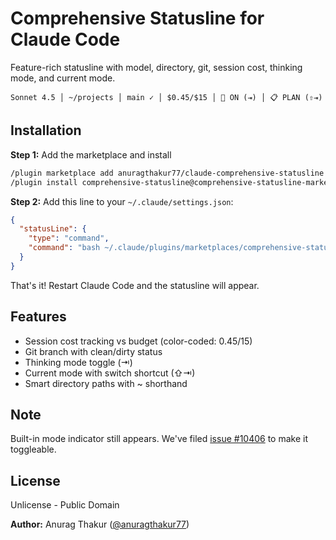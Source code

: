 # Comprehensive Statusline for Claude Code

Feature-rich statusline with model, directory, git, session cost, thinking mode, and current mode.

```
Sonnet 4.5 │ ~/projects │ main ✓ │ $0.45/$15 │ 🧠 ON (⇥) │ 📋 PLAN (⇧⇥)
```

## Installation

**Step 1:** Add the marketplace and install
```bash
/plugin marketplace add anuragthakur77/claude-comprehensive-statusline
/plugin install comprehensive-statusline@comprehensive-statusline-marketplace
```

**Step 2:** Add this line to your `~/.claude/settings.json`:
```json
{
  "statusLine": {
    "type": "command",
    "command": "bash ~/.claude/plugins/marketplaces/comprehensive-statusline-marketplace/statusline.sh"
  }
}
```

That's it! Restart Claude Code and the statusline will appear.

## Features

- Session cost tracking vs budget (color-coded: $0.45/$15)
- Git branch with clean/dirty status
- Thinking mode toggle (⇥)
- Current mode with switch shortcut (⇧⇥)
- Smart directory paths with ~ shorthand

## Note

Built-in mode indicator still appears. We've filed [issue #10406](https://github.com/anthropics/claude-code/issues/10406) to make it toggleable.

## License

Unlicense - Public Domain

**Author:** Anurag Thakur ([@anuragthakur77](https://github.com/anuragthakur77))
